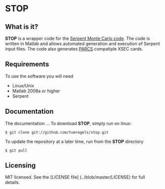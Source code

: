STOP
====

What is it?
-----------

**STOP** is a wrapper code for the [Serpent Monte Carlo code][1]. 
The code is written in Matlab and allows automated generation and execution of Serpent input files. The code also generates [PARCS][2] compatiple XSEC cards.

Requirements
------------

To use the software you will need

- Linux/Unix
- Matlab 2008a or higher
- Serpent

Documentation
-------------

The documentation ...
To download **STOP**, simply run on linux:

	$ git clone git://github.com/tumregels/stop.git

To update the repository at a later time, run from the **STOP** directory

	$ git pull

Licensing
---------

MIT licensed. See the [LICENSE 
file] (../blob/master/LICENSE) for full details.

[1]: http://montecarlo.vtt.fi
[2]: https://engineering.purdue.edu/PARCS



